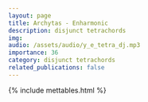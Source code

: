 ```yaml
---
layout: page
title: Archytas - Enharmonic
description: disjunct tetrachords
img: 
audio: /assets/audio/y_e_tetra_dj.mp3
importance: 36
category: disjunct tetrachords
related_publications: false
--- 
```


{% include mettables.html %}